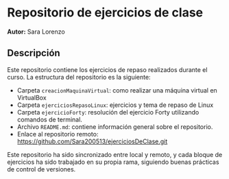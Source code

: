 # Repositorio de ejercicios de clase

**Autor:** Sara Lorenzo

## Descripción

Este repositorio contiene los ejercicios de repaso realizados durante el curso. La estructura del repositorio es la siguiente:

- Carpeta `creacionMaquinaVirtual`: como realizar una máquina virtual en VirtualBox
- Carpeta `ejerciciosRepasoLinux`: ejercicios y tema de repaso de Linux
- Carpeta `ejercicioForty`: resolución del ejercicio Forty utilizando comandos de terminal.
- Archivo `README.md`: contiene información general sobre el repositorio.
- Enlace al repositorio remoto: https://github.com/Sara200513/ejerciciosDeClase.git

Este repositorio ha sido sincronizado entre local y remoto, y cada bloque de ejercicios ha sido trabajado en su propia rama, siguiendo buenas prácticas de control de versiones.

